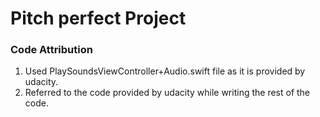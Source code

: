 # Pitch perfect Project


### Code Attribution
1. Used PlaySoundsViewController+Audio.swift file as it is provided by udacity.
2. Referred to the code provided by udacity while writing the rest of the code.
